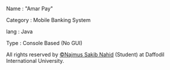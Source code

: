 Name : "Amar Pay" 

Category : Mobile Banking System 

lang : Java 

Type : Console Based (No GUI)  

All rights reserved by <html><body><a href="https://www.facebook.com/sakibnjr7">©Najmus Sakib Nahid</a></body></html> (Student) at Daffodil International University.
